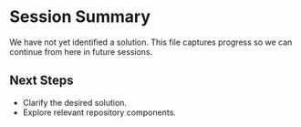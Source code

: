 # Session Summary

We have not yet identified a solution. This file captures progress so we can continue from here in future sessions.

## Next Steps
- Clarify the desired solution.
- Explore relevant repository components.

